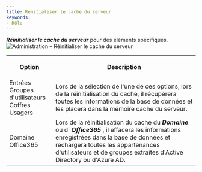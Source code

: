 ```yaml
---
title: Rénitialiser le cache du serveur
keywords:
- Rôle
---
```

***Réinitialiser le cache du serveur*** pour des éléments spécifiques.  
![Administration – Réinitialiser le cache du serveur](https://webdevolutions.azureedge.net/docs/fr/server/ServerOp8039.png) 

<table>
	<tr>
		<th>

Option 
		</th>
		<th>
Description 
		</th>
	</tr>
	<tr>
		<td>
Entrées  
Groupes d'utilisateurs  
Coffres  
Usagers  
		</td>
		<td>
Lors de la sélection de l'une de ces options, lors de la réinitialisation du cache, il récupérera toutes les informations de la base de données et les placera dans la mémoire cache du serveur. 
		</td>
	</tr>
	<tr>
		<td>
Domaine  
Office365  
		</td>
		<td>
Lors de la réinitialisation du cache du ***Domaine*** ou d' ***Office365*** , il effacera les informations enregistrées dans la base de données et rechargera toutes les appartenances d'utilisateurs et de groupes extraites d'Active Directory ou d'Azure AD. 
		</td>
	</tr>
</table>


